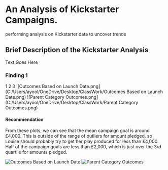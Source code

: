 # An Analysis of Kickstarter Campaigns.
performing analysis on Kickstarter data to uncover trends
## Brief Description of the Kickstarter Analysis
Text Goes Here
### Finding 1
1
2
3
![Outcomes Based on Launch Date.png](C:/Users/ayool/OneDrive/Desktop/ClassWork/Outcomes Based on Launch Date.png)
![Parent Category Outcomes.png](C:/Users/ayool/OneDrive/Desktop/ClassWork/Parent Category Outcomes.png)


#### Recommendation
From these plots, we can see that the mean campaign goal is around £4,000. This is outside of the range of outliers for amount pledged, so Louise should probably try to get her play produced for less than £4,000. Half of the campaign goals are less than £2,000, which is just over the 3rd quartile for amounts pledged.

![Outcomes Based on Launch Date](https://user-images.githubusercontent.com/67847583/115134453-d2e4ea00-9fd5-11eb-8f87-a5eb3706b4be.png)
![Parent Category Outcomes](https://user-images.githubusercontent.com/67847583/115134457-dbd5bb80-9fd5-11eb-860b-3fccad301a92.png)
